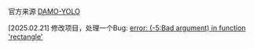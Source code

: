 官方来源
[DAMO-YOLO](https://github.com/tinyvision/DAMO-YOLO)

[2025.02.21] 修改项目，处理一个Bug: 
[ error: (-5:Bad argument) in function 'rectangle'](https://github.com/tinyvision/DAMO-YOLO/issues/138)